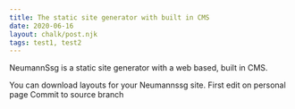```yaml
---
title: The static site generator with built in CMS
date: 2020-06-16
layout: chalk/post.njk
tags: test1, test2
---
```


NeumannSsg is a static site generator with a web based, built in CMS.

<!-- more -->

You can download layouts for your Neumannssg site.
First edit on personal page
Commit to source branch